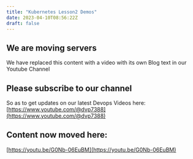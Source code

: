 ```yaml
---
title: "Kubernetes Lesson2 Demos"
date: 2023-04-10T08:56:22Z
draft: false
---
```


## We are moving servers
We have replaced this content with a video with its own Blog text in our Youtube Channel

## Please subscribe to our channel 
So as to get updates on our latest Devops Videos here: \
[https://www.youtube.com/@dvp7388](https://www.youtube.com/@dvp7388)

## Content now moved here:
[https://youtu.be/G0Nb-06EuBM](https://youtu.be/G0Nb-06EuBM)
